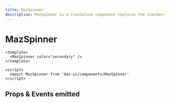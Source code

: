```yaml
---
title: MazSpinner
description: MazSpinner is a standalone component replaces the standard html input checkbox. Color option available
---
```


# MazSpinner

<MazSpinner color="secondary" />

```vue
<template>
  <MazSpinner color="secondary" />
</template>

<script>
  import MazSpinner from 'maz-ui/components/MazSpinner'
</script>
```

## Props & Events emitted

<ComponentPropDoc component="MazSpinner" />
